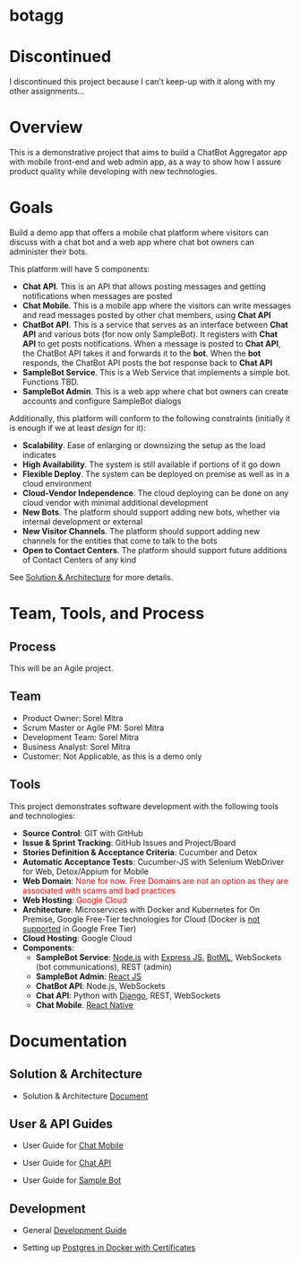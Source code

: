 # botagg

# Discontinued

I discontinued this project because I can't keep-up with it along with my other assignments...

# Overview

This is a demonstrative project that aims to build a ChatBot Aggregator app with mobile front-end and web admin app, as a way to show how I assure product quality while developing with new technologies.


# Goals

Build a demo app that offers a mobile chat platform where visitors can discuss with a chat bot and a web app where chat bot owners can administer their bots.

This platform will have 5 components:

* **Chat API**. This is an API that allows posting messages and getting notifications when messages are posted
* **Chat Mobile**. This is a mobile app where the visitors can write messages and read messages posted by other chat members, using **Chat API**
* **ChatBot API**. This is a service that serves as an interface between **Chat API** and various bots (for now only SampleBot). It registers with **Chat API** to get posts notifications. When a message is posted to **Chat API**, the ChatBot API takes it and forwards it to the **bot**. When the **bot** responds, the ChatBot API posts the bot response back to **Chat API**
* **SampleBot Service**. This is a Web Service that implements a simple bot. Functions TBD.
* **SampleBot Admin**. This is a web app where chat bot owners can create accounts and configure SampleBot dialogs

Additionally, this platform will conform to the following constraints (initially it is enough if we at least *design* for it):

* **Scalability**. Ease of enlarging or downsizing the setup as the load indicates
* **High Availability**. The system is still available if portions of it go down
* **Flexible Deploy**. The system can be deployed on premise as well as in a cloud environment
* **Cloud-Vendor Independence**. The cloud deploying can be done on any cloud vendor with minimal additional development
* **New Bots**. The platform should support adding new bots, whether via internal development or external
* **New Visitor Channels**. The platform should support adding new channels for the entities that come to talk to the bots
* **Open to Contact Centers**. The platform should support future additions of Contact Centers of any kind

See [Solution & Architecture](https://github.com/sorelmitra/botagg/blob/master/docs/SolutionArchitecture.md) for more details.

# Team, Tools, and Process

## Process

This will be an Agile project.

## Team

- Product Owner: Sorel Mitra
- Scrum Master or Agile PM: Sorel Mitra
- Development Team: Sorel Mitra
- Business Analyst: Sorel Mitra
- Customer: Not Applicable, as this is a demo only

## Tools

This project demonstrates software development with the following tools and technologies:

- **Source Control**: GIT with GitHub
- **Issue & Sprint Tracking**: GitHub Issues and Project/Board
- **Stories Definition & Acceptance Criteria**: Cucumber and Detox
- **Automatic Acceptance Tests**: Cucumber-JS with Selenium WebDriver for Web, Detox/Appium for Mobile
- **Web Domain**: <span style="color:red">None for now. Free Domains are not an option as they are associated with scams and bad practices</span>
- **Web Hosting**: <span style="color:red">Google Cloud</span>
- **Architecture**: Microservices with Docker and Kubernetes for On Premise, Google Free-Tier technologies for Cloud (Docker is [not supported](https://cloud.google.com/cloud-build/docs/quickstart-docker) in Google Free Tier)
- **Cloud Hosting**: Google Cloud
- **Components**:
	* **SampleBot Service**: [Node.js](https://nodejs.org) with [Express JS](https://expressjs.com/), [BotML](https://github.com/codename-co/botml), WebSockets (bot communications), REST (admin)
	* **SampleBot Admin**: [React JS](https://reactjs.org/)
	* **ChatBot API**: Node.js, WebSockets
	* **Chat API**: Python with [Django](https://www.djangoproject.com/), REST, WebSockets
	* **Chat Mobile**. [React Native](https://facebook.github.io/react-native/)

# Documentation

## Solution & Architecture

- Solution & Architecture [Document](https://github.com/sorelmitra/botagg/blob/master/docs/SolutionArchitecture.md)

## User & API Guides

- User Guide for [Chat Mobile](https://github.com/sorelmitra/botagg/blob/master/docs/ChatMobileUserGuide.md)

- User Guide for [Chat API](https://github.com/sorelmitra/botagg/blob/master/docs/ChatAPIGuide.md)

- User Guide for [Sample Bot](https://github.com/sorelmitra/botagg/blob/master/docs/SampleBotGuide.md)

## Development

- General [Development Guide](https://github.com/sorelmitra/botagg/blob/master/docs/DevelopmentGuide.md)

- Setting up [Postgres in Docker with Certificates](https://github.com/sorelmitra/botagg/blob/master/docs/PostgresDockerCertificates.md)
